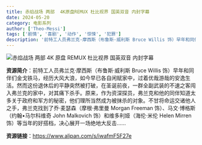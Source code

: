 ```yaml
---
title: 赤焰战场 两部  4K原盘REMUX 杜比视界 国英双音 内封字幕
date: 2024-05-20
category: 电影系列
author: ['Theo-Messi']
tags: ['剧情', '喜剧', '动作', '惊悚', '犯罪']
description: '前特工人员弗兰克·摩西斯（布鲁斯·威利斯 Bruce Willis 饰）早年和同伴们金戈铁马，经历大风大浪，如今早已各自闲赋家中，过着优哉游哉的安逸生活。然而这份退休后的平静突然被打破，在圣诞前夜，一群全副武装的不速之客闯入弗兰克的家中，对其痛下杀手。原来，作为资深探员，弗兰克和他的同伴知道太多关于政府和军方的秘密，他们理所当然成为被抹杀的对象。不甘将命运交诸他人之手，弗兰克找到了乔·麦瑟森（摩根·弗里曼 Morgan Freeman 饰）、马文·博格斯（约翰•马尔科维奇 John Malkovich 饰）和维多利娅（海伦·米伦 Helen Mirren 饰）等当年的好搭档，决心展开一场绝地大反击……'
---
```


![赤焰战场 两部 4K 原盘 REMUX 杜比视界 国英双音 内封字幕](https://image.tmdb.org/t/p/original/fLQjbO5Y2a4hXTPYsZCcWAdjcdS.jpg)

**资源简介**：前特工人员弗兰克·摩西斯（布鲁斯·威利斯 Bruce Willis 饰）早年和同伴们金戈铁马，经历大风大浪，如今早已各自闲赋家中，过着优哉游哉的安逸生活。然而这份退休后的平静突然被打破，在圣诞前夜，一群全副武装的不速之客闯入弗兰克的家中，对其痛下杀手。原来，作为资深探员，弗兰克和他的同伴知道太多关于政府和军方的秘密，他们理所当然成为被抹杀的对象。不甘将命运交诸他人之手，弗兰克找到了乔·麦瑟森（摩根·弗里曼 Morgan Freeman 饰）、马文·博格斯（约翰•马尔科维奇 John Malkovich 饰）和维多利娅（海伦·米伦 Helen Mirren 饰）等当年的好搭档，决心展开一场绝地大反击……

**资源链接**：https://www.alipan.com/s/iwafmF5F27e
